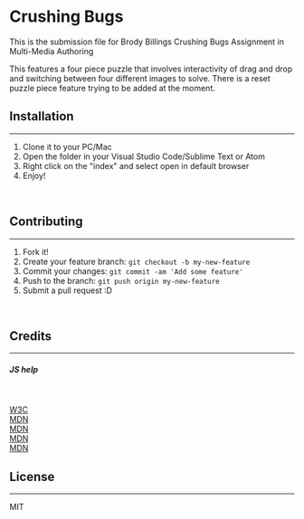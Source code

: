 # Crushing Bugs

This is the submission file for Brody Billings Crushing Bugs Assignment in Multi-Media Authoring
<br>

This features a four piece puzzle that involves interactivity of drag and drop and switching between four different images to solve. There is a reset puzzle piece feature trying to be added at the moment.

## Installation
***
1. Clone it to your PC/Mac
2. Open the folder in your Visual Studio Code/Sublime Text or Atom
3. Right click on the "index" and select open in default browser
4. Enjoy!

<br>

## Contributing
***

1. Fork it!
2. Create your feature branch: `git checkout -b my-new-feature`
3. Commit your changes: `git commit -am 'Add some feature'`
4. Push to the branch: `git push origin my-new-feature`
5. Submit a pull request :D

<br>

## Credits
***
##### JS help
<br>

[W3C](https://www.w3schools.com/jsref/prop_element_childelementcount.asp)
<br>
 [MDN](https://developer.mozilla.org/en-US/docs/Web/API/Element/firstElementChild)
<br>
[MDN](https://developer.mozilla.org/en-US/docs/Web/API/Element/children)
<br>
[MDN](https://developer.mozilla.org/en-US/docs/Web/API/Node/removeChild)
<br>
[MDN](https://developer.mozilla.org/en-US/docs/Web/JavaScript/Reference/Statements/return)


## License
***
MIT
